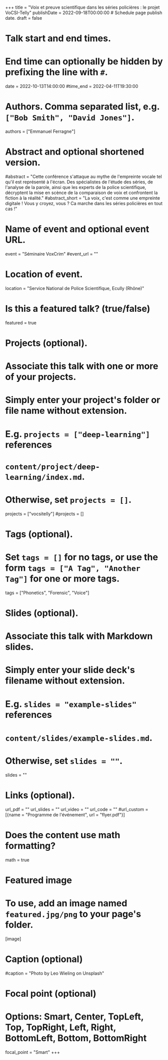 +++
title = "Voix et preuve scientifique dans les séries policières : le projet VoCSI-Telly"
publishDate = 2022-09-18T00:00:00  # Schedule page publish date.
draft = false

# Talk start and end times.
#   End time can optionally be hidden by prefixing the line with `#`.
date = 2022-10-13T14:00:00
#time_end = 2022-04-11T19:30:00

# Authors. Comma separated list, e.g. `["Bob Smith", "David Jones"]`.
authors = ["Emmanuel Ferragne"]

# Abstract and optional shortened version.
#abstract = "Cette conférence s'attaque au mythe de l'empreinte vocale tel qu'il est représenté à l'écran. Des spécialistes de l'étude des séries, de l'analyse de la parole, ainsi que les experts de la police scientifique, décryptent la mise en scènce de la comparaison de voix et confrontent la fiction à la réalité."
#abstract_short = "La voix, c'est comme une empreinte digitale ! Vous y croyez, vous ? Ca marche dans les séries policières en tout cas !"

# Name of event and optional event URL.
event = "Séminaire VoxCrim"
#event_url = ""

# Location of event.
location = "Service National de Police Scientifique, Ecully (Rhône)"

# Is this a featured talk? (true/false)
featured = true

# Projects (optional).
#   Associate this talk with one or more of your projects.
#   Simply enter your project's folder or file name without extension.
#   E.g. `projects = ["deep-learning"]` references 
#   `content/project/deep-learning/index.md`.
#   Otherwise, set `projects = []`.
projects = ["vocsitelly"]
#projects = []

# Tags (optional).
#   Set `tags = []` for no tags, or use the form `tags = ["A Tag", "Another Tag"]` for one or more tags.
tags = ["Phonetics", "Forensic", "Voice"]

# Slides (optional).
#   Associate this talk with Markdown slides.
#   Simply enter your slide deck's filename without extension.
#   E.g. `slides = "example-slides"` references 
#   `content/slides/example-slides.md`.
#   Otherwise, set `slides = ""`.
slides = ""

# Links (optional).
url_pdf = ""
url_slides = ""
url_video = ""
url_code = ""
#url_custom = [{name = "Programme de l'événement", url = "flyer.pdf"}]

# Does the content use math formatting?
math = true

# Featured image
# To use, add an image named `featured.jpg/png` to your page's folder. 
[image]
  # Caption (optional)
  #caption = "Photo by Leo Wieling on Unsplash"

  # Focal point (optional)
  # Options: Smart, Center, TopLeft, Top, TopRight, Left, Right, BottomLeft, Bottom, BottomRight
  focal_point = "Smart"
+++


